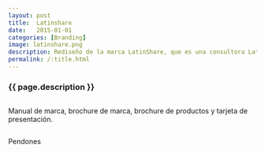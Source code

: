 ```yaml
---
layout: post
title:  Latinshare
date:   2015-01-01
categories: [Branding]
image: latinshare.png
description: Rediseño de la marca LatinShare, que es una consultora Latinoamericana Partner de Microsoft, especializada en tecnologías de información.
permalink: /:title.html
---
```


<h3>{{ page.description }}</h3>

<img alt="" src="{{ site.baseurl }}img/content/latinshare/01.jpg" class="img-responsive">
<p class="text-right">Manual de marca, brochure de marca, brochure de productos y tarjeta de presentación.</p>

<img alt="" src="{{ site.baseurl }}img/content/latinshare/02.png" class="img-responsive">
<p class="text-right">Pendones</p>

